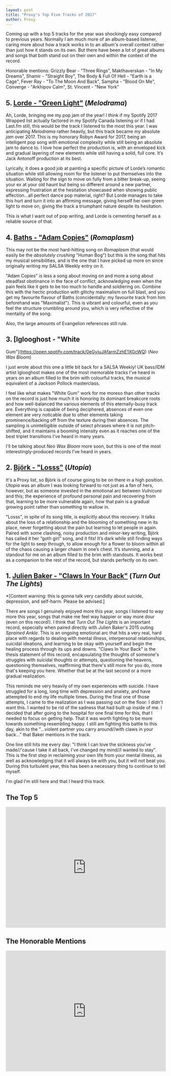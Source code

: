 ```yaml
---
layout: post
title: "Proxy's Top Five Tracks of 2017"
author: Proxy
---
```


Coming up with a top 5 tracks for the year was shockingly easy compared to previous years. Normally I am much more of an album-based listener, caring more about how a track works in to an album's overall context rather than just how it stands on its own. But there have been a lot of great albums and songs that both stand out on their own and within the context of the record.

Honorable mentions: Grizzly Bear - "Three Rings", Makthaverskan - "In My Dreams", Shamir - "Straight Boy", The Body & Full Of Hell - "Earth is a Cage", Fever Ray - "To The Moon And Back", Sampha - "Blood On Me", Converge - "Arkhipov Calm", St. Vincent - "New York"

## 5. [Lorde - "Green Light"]() (*Melodrama*)

Ah, Lorde, bringing me my pop jam of the year! I think if my Spotify 2017 Wrapped list actually factored in my Spotify Canada listening or if I had Last.fm still, this would be the track I listened to the most this year. I was anticipating *Melodrama* rather heavily, but this track became my absolute *jam* over 2017. This is my honorary Robyn Award for 2017, being an intelligent pop song with emotional complexity while still being an absolute jam to dance to. I love how perfect the production is, with an enveloped kick and gradual layering of new elements while still having a solid, full core. It’s Jack Antonoff production at its best.

Lyrically, it does a good job at painting a specific picture of Lorde’s romantic situation while still allowing room for the listener to put themselves into the situation. Waiting for the sign to move on fully from a bitter break-up, seeing your ex at your old haunt but being so different around a new partner, expressing frustration at the hesitation showcased when showing public affection...all perfect dance pop material, right? But Lorde manages to take this hurt and turn it into an affirming message, giving herself her own green light to move on, giving the track a triumphant nature despite its hesitation.

This is what I want out of pop writing, and Lorde is cementing herself as a reliable source of that.

## 4. [Baths - "Adam Copies"](https://open.spotify.com/track/1SPEuAkmiMB1HZJtGK8Y5G) (*Romaplasm*)

This may not be the most hard-hitting song on *Romaplasm* (that would easily be the *absolutely crushing* "Human Bog") but this is the song that hits my musical sensibilities, and is the one that I have picked up more on since originally writing my SALSA Weekly entry on it.

"Adam Copies" is less a song about moving on and more a song about steadfast obstinance in the face of conflict, acknowledging even when the pain feels like it gets to be too much to handle and soldiering on.  Combine this with the hectic production with glitchy maximalism on full blast, and you get my favourite flavour of Baths (concidentally: my favourite track from him beforehand was "Maximalist"). This is vibrant and colourful, even as you feel the structure crumbling around you, which is very reflective of the mentality of the song.

Also, the large amounts of Evangelion references still rule.

## 3. [Iglooghost - "White
Gum"](https://open.spotify.com/track/0eGyjuJAfarmZzhE1XGcWQ) (*Neo Wax Bloom*)

I just wrote about this one a little bit back for a SALSA Weekly! UK bass/IDM artist Iglooghost makes one of the most memorable tracks I've heard in years on an album filled to the brim with colourful tracks, the musical equivalent of a Jackson Pollock masterclass.

I feel like what makes "White Gum" work for me moreso than other tracks on the record is just how much it is honoring its dominant breakcore roots and how well-balanced the various elements of this eternally-busy track are. Everything is capable of being deciphered, absences of even one element are very noticable due to other elements taking prominence/backing off from the texture during their absences. The sampling is unintelligible outside of select phrases where it is not pitch-shifted, and it maintains a booming intensity even as it reaches one of the best triplet transitions I've heard in many years.

I'll be talking about *Neo Wax Bloom* more soon, but this is one of the most interestingly-produced records I've heard in years.

## 2. [Björk - "Losss"](https://open.spotify.com/track/4m3BKVWfB4vbaCDgnBfxpE) (*Utopia*)

It's a Proxy list, so Björk is of course going to be on there in a high position. *Utopia* was an album I was looking forward to not just as a fan of hers, however, but as someone invested in the emotional arc between *Vulnicura* and this; the experience of profound personal pain and recovering from that, learning to be more vulnerable again, how that pain is a gradual growing point rather than something to wallow in.

"Losss", in spite of its song title, is explicitly about this recovery.  It talks about the loss of a relationship and the blooming of something new in its place, never forgetting about the pain but learning to let people in again. Paired with some clashing, noisy production and minor-key writing, Björk has called it her “goth girl” song, and it fits! It’s dark while still finding ways for the light to seep through, to allow enough for a flower to bloom within all of the chaos causing a larger chasm in one’s chest. It’s stunning, and a standout for me on an album filled to the brim *with* standouts. It works best as a companion to the rest of the record, but stands perfectly on its own.

## 1. [Julien Baker - "Claws In Your Back"](https://open.spotify.com/track/4fNhbNbIsjEygIVCPoyQs7) (*Turn Out The Lights*)

\*[Content warning: this is gonna talk very candidly about suicide, depression, and self-harm. Please be advised.]

There are songs I genuinely enjoyed more this year, songs I listened to way more this year, songs that make me feel way happier or way more dour (even on this record!). I think that *Turn Out The Lights* is an important record, especially when paired directly with Julien Baker's 2015 outing *Sprained Ankle*. This is an ongoing emotional arc that hits a very real, hard place with regards to dealing with mental illness, interpersonal relationships, suicidal ideations, and learning to be okay with yourself and begin the healing process through its ups and downs. "Claws In Your Back" is the thesis statement of this record, encapsulating the thoughts of someone's struggles with suicidal thoughts or attempts, questioning the heavens, questioning themselves, reaffirming that there's still more for you do, more that's keeping you here. Whether that be at the last second or a more gradual realization.

This reminds me very heavily of my own experiences with suicide. I have struggled for a long, long time with depression and anxiety, and have attempted to end my life multiple times. During the final one of those attempts, I came to the realization as I was passing out on the floor: I didn't want this. I wanted to be rid of the sadness that had built up inside of me. I decided that after going to the hospital for one final time for this, that I needed to focus on getting help. That it was worth fighting to be more towards something resembling happy. I still am fighting this battle to this day, akin to the "...violent partner you carry around//with claws in your back..." that Baker mentions in the track.

One line still hits me every day: "I think I can love the sickness you've made//'cause I take it all back, I've changed my mind//I wanted to stay". This is the first step in reclaiming your own life from your mental illness, as well as acknowledging that it will always be with you, but it will not beat you. During this turbulent year, this has been a necessary thing to continue to tell myself.

I'm glad I'm still here and that I heard this track.

<style>
iframe { margin: 0 auto; display: block; width: 100%; }
</style>

## The Top 5

<iframe src="https://embed.spotify.com/?uri=spotify%3Auser%3Adrabmakyo%3Aplaylist%3A6h3nGf4JhmN3NmGJZSV7a3" width="300" height="380" frameborder="0" allowtransparency="true"></iframe>

## The Honorable Mentions

<iframe src="https://embed.spotify.com/?uri=spotify%3Auser%3Adrabmakyo%3Aplaylist%3A6LFZCufsAKbl48vo9gi0f1" width="300" height="380" frameborder="0" allowtransparency="true"></iframe>
